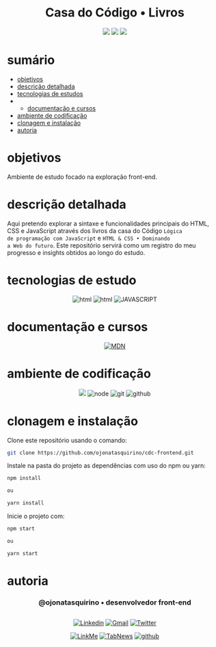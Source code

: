  
<h1 align="center"> Casa do Código • Livros </h1>

[comment]: <> (Adicione o seu usuário  e o nome do repositório)

<p align="center">
  <image
  src="https://img.shields.io/github/languages/count/ojonatasquirino/cdc-frontend"
  />
  <image
  src="https://img.shields.io/github/languages/top/ojonatasquirino/cdc-frontend"
  />
  <image
  src="https://img.shields.io/github/last-commit/ojonatasquirino/cdc-frontend"
  />

</p>

# sumário 

- [objetivos](#id01)
- [descrição detalhada](#id01.01)
- [tecnologias de estudos](#id04)
- - [documentação e cursos](#id04.01)
- [ambiente de codificação](#id05)
- [clonagem e instalação](#id06)
- [autoria](#id07)



# objetivos <a name="id01"></a>

Ambiente de estudo focado na exploração front-end.


# descrição detalhada <a name="id01.01"></a>


Aqui pretendo explorar a sintaxe e funcionalidades principais do HTML, CSS e JavaScript através dos livros da casa do Código <code>Lógica de programação com JavaScript</code> e <code>HTML & CSS • Dominando a Web do futuro</code>. Este repositório servirá como um registro do meu progresso e insights obtidos ao longo do estudo.


# tecnologias de estudo <a name="id04"></a>

<div  align='center'> 
 
![html](https://img.shields.io/badge/html-0D1117?style=for-the-badge&logo=html5&logoColor=red)
![html](https://img.shields.io/badge/css-0D1117?style=for-the-badge&logo=css3&logoColor=blue)
![JAVASCRIPT](https://img.shields.io/badge/JavaScript-0D1117?style=for-the-badge&logo=javascript&logoColor=yellow)
 
[comment]: <> (link para adicionar badges: https://dev.to/envoy_/150-badges-for-github-pnk)

</div>

# documentação e cursos <a name="id04.01"></a>

<div  align='center'> 

 [![MDN](https://img.shields.io/badge/MDN_Web_Docs-0D1117?style=for-the-badge&logo=mdnwebdocs&logoColor=fff)](https://developer.mozilla.org/pt-BR/docs/Web/JavaScript)

</div>

# ambiente de codificação <a name="id05"></a>

<div  align='center'> 

![](https://img.shields.io/badge/VSCode-0D1117?style=for-the-badge&logo=visual%20studio%20code&logoColor=blue)
![node](https://img.shields.io/badge/Nodejs-0D1117?style=for-the-badge&logo=node.js&logoColor=green)
![git](https://img.shields.io/badge/GIT-0D1117?style=for-the-badge&logo=git&logoColor=red)
![github](https://img.shields.io/badge/Github-0D1117?style=for-the-badge&logo=github&logoColor=fff)
</div>


# clonagem e instalação <a name="id06"></a>

Clone este repositório usando o comando:

```bash
git clone https://github.com/ojonatasquirino/cdc-frontend.git
```

Instale na pasta do projeto as dependências com uso do npm ou yarn:

```bash
npm install

ou

yarn install 
```

Inicie o projeto com:

```bash
npm start

ou

yarn start
```
[comment]: <> (Adicione o link da implatação, se houver)

# autoria <a name="id07"></a>

[comment]: <> (Adicione seu nome e função)

<h3 align='center'> @ojonatasquirino • desenvolvedor front-end
 </h3>

##

[comment]: <> (Adicione as suas redes sociais e profissionais)

<div align='center'>

[![Linkedin](https://img.shields.io/badge/LinkedIn-0D1117?style=for-the-badge&logo=linkedin&logoColor=blue)](https://www.linkedin.com/in/jonatasquirino/)
<a href = "mailto:quirinoj02@gmail.com">
![Gmail](https://img.shields.io/badge/Gmail-0D1117?style=for-the-badge&logo=gmail&logoColor=red)</a>
[![Twitter](https://img.shields.io/badge/Twitter-0D1117?style=for-the-badge&logo=twitter&logoColor=054595)](https://twitter.com/ojonatasquirino)

[![LinkMe](https://img.shields.io/badge/linkMe-0D1117?style=for-the-badge&logo=upcloud&logoColor=orange)](https://bit.ly/linkquirino)
[![TabNews](https://img.shields.io/badge/tabnews-0D1117?style=for-the-badge&logo=Databricks&logoColor=fff)](https://www.tabnews.com.br/ojonatasquirino)
[![github](https://img.shields.io/badge/Github-0D1117?style=for-the-badge&logo=github&logoColor=fff)](https://www.github.com/ojonatasquirino)
</div>


